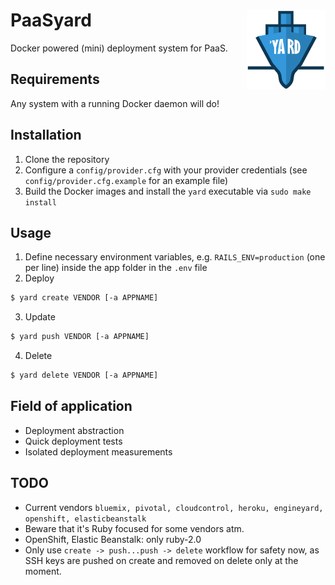 # PaaSyard <img align="right" src="logo.png" height="25%" width="25%">
Docker powered (mini) deployment system for PaaS.

## Requirements
Any system with a running Docker daemon will do!

## Installation
1. Clone the repository
2. Configure a `config/provider.cfg` with your provider credentials (see `config/provider.cfg.example` for an example file)
3. Build the Docker images and install the `yard` executable via `sudo make install`

## Usage
1. Define necessary environment variables, e.g. `RAILS_ENV=production` (one per line) inside the app folder in the `.env` file
2. Deploy 
```sh  
$ yard create VENDOR [-a APPNAME]
```
3. Update
```sh  
$ yard push VENDOR [-a APPNAME]
```
4. Delete
```sh  
$ yard delete VENDOR [-a APPNAME]
```

## Field of application
- Deployment abstraction
- Quick deployment tests
- Isolated deployment measurements

## TODO
- Current vendors `bluemix, pivotal, cloudcontrol, heroku, engineyard, openshift, elasticbeanstalk`
- Beware that it's Ruby focused for some vendors atm.
- OpenShift, Elastic Beanstalk: only ruby-2.0
- Only use `create -> push...push -> delete` workflow for safety now, as SSH keys are pushed on create and removed on delete only at the moment.

